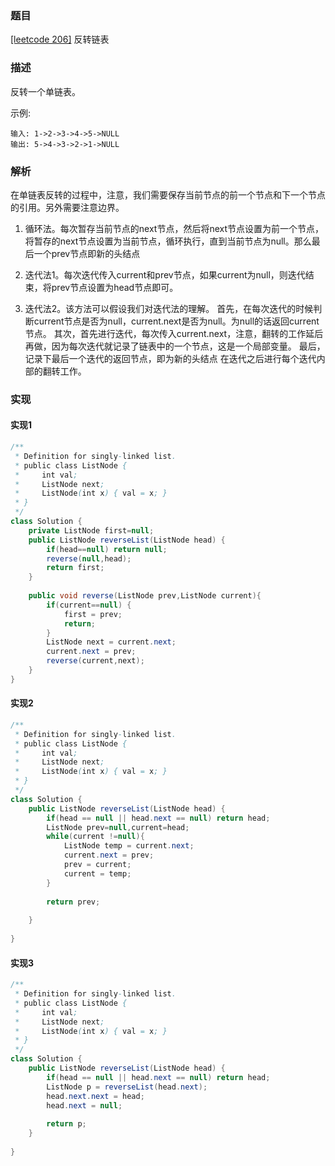 ### 题目

[[leetcode 206]](https://leetcode-cn.com/problems/reverse-linked-list/solution/fan-zhuan-lian-biao-by-leetcode/) 反转链表

### 描述

反转一个单链表。

示例:

````
输入: 1->2->3->4->5->NULL
输出: 5->4->3->2->1->NULL
````

### 解析

在单链表反转的过程中，注意，我们需要保存当前节点的前一个节点和下一个节点的引用。另外需要注意边界。

1. 循环法。每次暂存当前节点的next节点，然后将next节点设置为前一个节点，将暂存的next节点设置为当前节点，循环执行，直到当前节点为null。那么最后一个prev节点即新的头结点

2. 迭代法1。每次迭代传入current和prev节点，如果current为null，则迭代结束，将prev节点设置为head节点即可。

3. 迭代法2。该方法可以假设我们对迭代法的理解。
    首先，在每次迭代的时候判断current节点是否为null，current.next是否为null。为null的话返回current节点。
    其次，首先进行迭代，每次传入current.next，注意，翻转的工作延后再做，因为每次迭代就记录了链表中的一个节点，这是一个局部变量。
    最后，记录下最后一个迭代的返回节点，即为新的头结点
    在迭代之后进行每个迭代内部的翻转工作。


### 实现

#### 实现1

```java
/**
 * Definition for singly-linked list.
 * public class ListNode {
 *     int val;
 *     ListNode next;
 *     ListNode(int x) { val = x; }
 * }
 */
class Solution {
    private ListNode first=null;
    public ListNode reverseList(ListNode head) {
        if(head==null) return null;
        reverse(null,head);
        return first;
    }
    
    public void reverse(ListNode prev,ListNode current){
        if(current==null) {
            first = prev;
            return;
        }
        ListNode next = current.next;
        current.next = prev;
        reverse(current,next);
    }
}
```
#### 实现2

```java
/**
 * Definition for singly-linked list.
 * public class ListNode {
 *     int val;
 *     ListNode next;
 *     ListNode(int x) { val = x; }
 * }
 */
class Solution {
    public ListNode reverseList(ListNode head) {
        if(head == null || head.next == null) return head;
        ListNode prev=null,current=head;
        while(current !=null){
            ListNode temp = current.next;
            current.next = prev;
            prev = current;
            current = temp;
        }
        
        return prev;
        
    }
    
}
```

#### 实现3

```java
/**
 * Definition for singly-linked list.
 * public class ListNode {
 *     int val;
 *     ListNode next;
 *     ListNode(int x) { val = x; }
 * }
 */
class Solution {
    public ListNode reverseList(ListNode head) {
        if(head == null || head.next == null) return head;
        ListNode p = reverseList(head.next);
        head.next.next = head;
        head.next = null;
        
        return p;
    }
    
}
```         
